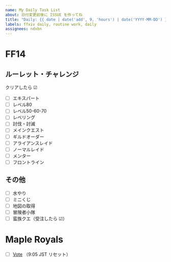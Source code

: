 ```yaml
---
name: My Daily Task List
about: 日付変更前後に ISSUE を作ってね
title: "Daily: {{ date | date('add', 9, 'hours') | date('YYYY-MM-DD') }}"
labels: ffxiv daily, routine work, daily
assignees: ndxbn
---
```


# FF14

## ルーレット・チャレンジ

クリアしたら ☑

- [ ] エキスパート
- [ ] レベル80
- [ ] レベル50-60-70
- [ ] レベリング
- [ ] 討伐・討滅
- [ ] メインクエスト
- [ ] ギルドオーダー
- [ ] アライアンスレイド
- [ ] ノーマルレイド
- [ ] メンター
- [ ] フロントライン

<!--
- [ ] エキスパート
- [ ] レベル80
- [ ] レベル50-60-70
- [ ] レベリング
- [ ] 討伐・討滅
- [ ] メインクエスト
- [ ] ギルドオーダー
- [ ] アライアンスレイド
- [ ] ノーマルレイド
- [ ] メンター
- [ ] フロントライン
-->

<!--
## モブハン

- [ ] 新生
- [ ] クラン
- [ ] ベテラン
- [ ] ナッツクラン
-->

## その他

- [ ] 水やり
- [ ] ミニくじ
- [ ] 地図の取得
- [ ] 冒険者小隊
- [ ] 蛮族クエ（受注したら ☑）

<!--
- [ ] ミニくじ
- [ ] グラカン納品
- [ ] 地図の取得
- [ ] 冒険者小隊
- [ ] 蛮族クエ（受注したら ☑）
-->

# Maple Royals

- [ ] [Vote](https://mapleroyals.com/?page=vote) （9:05 JST リセット）
